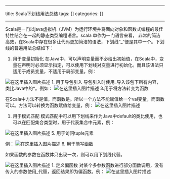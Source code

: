 
--- 
title:  Scala下划线用法总结 
tags: []
categories: [] 

---
Scala是一门以java虚拟机（JVM）为运行环境并将面向对象和函数式编程的最佳特性结合在一起的静态类型编程语言。scala 单作为一门语言来看， 非常的简洁高效，在Scala中存在很多让代码更加简洁的语法，下划线“_”便是其中一个。下划线的普遍用法总结如下：
1. 用于变量初始化
在Java中，可以声明变量而不必给出初始值，在Scala中，变量在声明时必须显示指定，可以使用下划线对变量进行初始化。而且该语法只适用于成员变量，不适用于局部变量。例：

<img src="https://img-blog.csdnimg.cn/direct/61290dde8f27461fa86075b085425ef6.png" alt="在这里插入图片描述">
1. 用于导包引入
导包引入时使用_导入该包下所有内容，类比Java中的*。例如： <img src="https://img-blog.csdnimg.cn/direct/a7608a8aaafc4548a77ed6b2a142349d.png" alt="在这里插入图片描述"> 3.用于将方法转变为函数

在Scala中方法不是值，而函数是。所以一个方法不能赋值给一个val变量，而函数可以。方法可以转换为函数赋值给变量，例： <img src="https://img-blog.csdnimg.cn/direct/574da829a90f4251bfc71b4f9a79058e.png" alt="在这里插入图片描述">
1. 用于模式匹配
模式匹配中可以用下划线来作为Java中default的类比使用，也可以在匹配集合类型时，用于代表集合中元素，例：

<img src="https://img-blog.csdnimg.cn/direct/8f69b77b8f194ba5aee92a6f1b5a5ea9.png" alt="在这里插入图片描述"> 5. 用于访问tuple元素

例： <img src="https://img-blog.csdnimg.cn/direct/b52eab3499194d63ae5f829b7a2be646.png" alt="在这里插入图片描述"> 6. 用于简写函数

如果函数的参数在函数体只出现一次，则可以用下划线代替。

<img src="https://img-blog.csdnimg.cn/direct/b6005f71318e4b5bbe216f9c1b8f4fc4.png" alt="在这里插入图片描述">
1. 定义偏函数
对某个多参数函数进行部分函数调用，没有传入的参数使用_代替，返回结果即为偏函数。例：

<img src="https://img-blog.csdnimg.cn/direct/0ebe41110f0a4f839580db1e8807fd10.png" alt="在这里插入图片描述">
